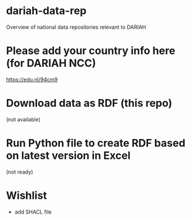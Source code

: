 # dariah-data-rep
Overview of national data repositories relevant to DARIAH

# Please add your country info here (for DARIAH NCC)
https://edu.nl/94cm9

# Download data as RDF (this repo)
(not available)

# Run Python file to create RDF based on latest version in Excel
(not ready)

# Wishlist
- add SHACL file
